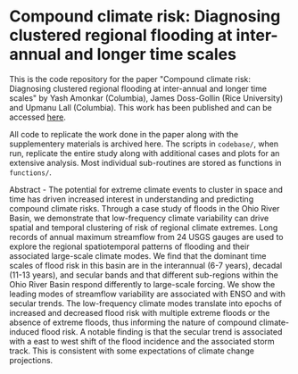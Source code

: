 # Compound climate risk: Diagnosing clustered regional flooding at inter-annual and longer time scales

This is the code repository for the paper "Compound climate risk: Diagnosing clustered regional flooding at inter-annual and longer time scales" by Yash Amonkar (Columbia), James Doss-Gollin (Rice University) and Upmanu Lall (Columbia). 
This work has been published and can be accessed [here](https://doi.org/10.3390/hydrology10030067).

All code to replicate the work done in the paper along with the supplementery materials is archived here.
The scripts in `codebase/`, when run, replicate the entire study along with additional cases and plots for an extensive analysis.
Most individual sub-routines are stored as functions in `functions/`.
 

Abstract -  The potential for extreme climate events to cluster in space and time has driven increased interest in understanding and predicting compound climate risks. 
Through a case study of floods in the Ohio River Basin, we demonstrate that low-frequency climate variability can drive spatial and temporal clustering of risk of regional climate extremes. 
Long records of annual maximum streamflow from 24 USGS gauges are used to explore the regional spatiotemporal patterns of flooding and their associated large-scale climate modes. 
We find that the dominant time scales of flood risk in this basin are in the interannual (6-7 years), decadal (11-13 years), and secular bands and that different sub-regions within the Ohio River Basin respond differently to large-scale forcing. 
We show the leading modes of streamflow variability are associated with ENSO and with secular trends. 
The low-frequency climate modes translate into epochs of increased and decreased flood risk with multiple extreme floods or the absence of extreme floods, thus informing the nature of compound climate-induced flood risk. 
A notable finding is that the secular trend is associated with a east to west shift of the flood incidence and the associated storm track. 
This is consistent with some expectations of climate change projections.  